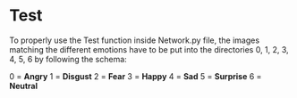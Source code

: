# Test

To properly use the Test function inside Network.py file, the images matching the different emotions have to be put into the directories 0, 1, 2, 3, 4, 5, 6 by following the schema:

0 = **Angry**
1 = **Disgust**
2 = **Fear**
3 = **Happy**
4 = **Sad**
5 = **Surprise**
6 = **Neutral**
